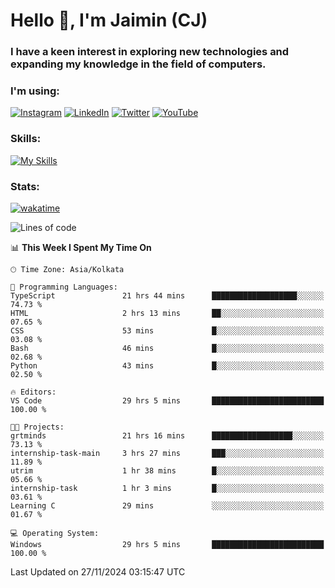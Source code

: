 <h1>Hello 👋, I'm Jaimin (CJ)</h1>
<h3>I have a keen interest in exploring new technologies and expanding my knowledge in the field of computers.</h3>

<h3 align="left"> I'm using: </h3>

[![Instagram](https://img.shields.io/badge/Instagram-%23E4405F.svg?style=for-the-badge&logo=Instagram&logoColor=white)](https://instagram.com/jaimin_chovatia) [![LinkedIn](https://img.shields.io/badge/linkedin-%230077B5.svg?style=for-the-badge&logo=linkedin&logoColor=white)](https://www.linkedin.com/in/jaimin-chovatia-691b8b29a) [![Twitter](https://img.shields.io/badge/Twitter-%231DA1F2.svg?style=for-the-badge&logo=Twitter&logoColor=white)](https://twitter.com/jaimin_chovatia) [![YouTube](https://img.shields.io/badge/YouTube-%23FF0000.svg?style=for-the-badge&logo=YouTube&logoColor=white)](https://youtube.com/@cjcreations5172) 

**<h3 align="left">Skills:</h3>**

[![My Skills](https://skillicons.dev/icons?i=ts,js,java,py,react,nextjs,nodejs,postgres,mongodb,git)](https://skillicons.dev)

<!---
 **<h3 align="left">🏆 Achievements:</h3>**
 [![An image of @jaimin25's Holopin badges, which is a link to view their full Holopin profile](https://holopin.me/jaimin25)](https://holopin.io/@jaimin25)
-->

**<h3 align="left">Stats:</h3>**

[![wakatime](https://wakatime.com/badge/user/b2a7cf30-099b-4a62-be11-c3b7dc700323.svg)](https://wakatime.com/@b2a7cf30-099b-4a62-be11-c3b7dc700323)

<!--START_SECTION:waka-->
![Lines of code](https://img.shields.io/badge/From%20Hello%20World%20I%27ve%20Written-997.1%20thousand%20lines%20of%20code-blue)

📊 **This Week I Spent My Time On** 

```text
🕑︎ Time Zone: Asia/Kolkata

💬 Programming Languages: 
TypeScript               21 hrs 44 mins      ███████████████████░░░░░░   74.73 % 
HTML                     2 hrs 13 mins       ██░░░░░░░░░░░░░░░░░░░░░░░   07.65 % 
CSS                      53 mins             █░░░░░░░░░░░░░░░░░░░░░░░░   03.08 % 
Bash                     46 mins             █░░░░░░░░░░░░░░░░░░░░░░░░   02.68 % 
Python                   43 mins             █░░░░░░░░░░░░░░░░░░░░░░░░   02.50 % 

🔥 Editors: 
VS Code                  29 hrs 5 mins       █████████████████████████   100.00 % 

🐱‍💻 Projects: 
grtminds                 21 hrs 16 mins      ██████████████████░░░░░░░   73.13 % 
internship-task-main     3 hrs 27 mins       ███░░░░░░░░░░░░░░░░░░░░░░   11.89 % 
utrim                    1 hr 38 mins        █░░░░░░░░░░░░░░░░░░░░░░░░   05.66 % 
internship-task          1 hr 3 mins         █░░░░░░░░░░░░░░░░░░░░░░░░   03.61 % 
Learning C               29 mins             ░░░░░░░░░░░░░░░░░░░░░░░░░   01.67 % 

💻 Operating System: 
Windows                  29 hrs 5 mins       █████████████████████████   100.00 % 
```


 Last Updated on 27/11/2024 03:15:47 UTC
<!--END_SECTION:waka-->
